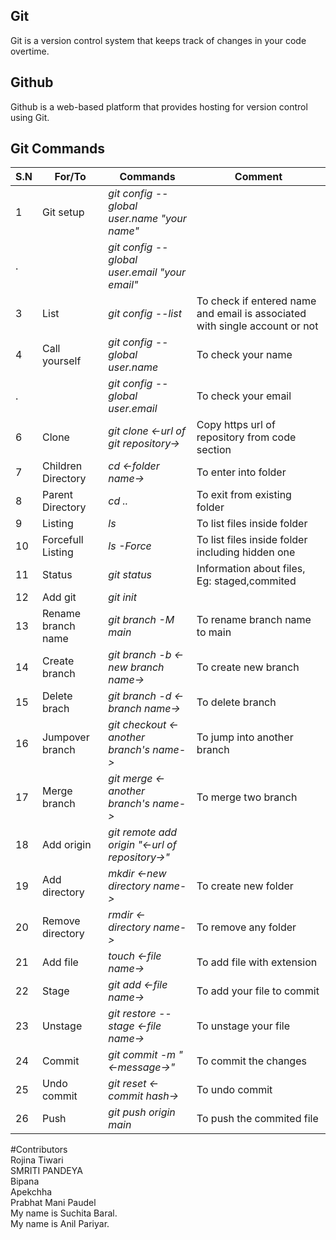 
## Git
Git is a version control system that keeps track of changes in your code overtime.
## Github
Github is a web-based platform that provides hosting for version control using Git.
## Git Commands
|S.N |For/To |Commands|Comment|
|--- |---|--- |---|
|1|Git setup |_git config --global user.name "your name"_||
|.||_git config --global user.email "your email"_||
|3|List |_git config --list_|To check if entered name and email is associated with single account or not|
|4|Call yourself |_git config --global user.name_|To check your name|
|.||_git config --global user.email_|To check your email|
|6|Clone |_git clone <-url of git repository->_|Copy https url of repository from code section|
|7|Children Directory |_cd <-folder name->_|To enter into folder|
|8|Parent Directory |_cd .._|To exit from existing folder|
|9|Listing |_ls_|To list files inside folder|
|10|Forcefull Listing|_ls -Force_|To list files inside folder including hidden one|
|11|Status |_git status_|Information about files, Eg: staged,commited|
|12|Add git |_git init_|
|13|Rename branch name |_git branch -M main_|To rename branch name to main|
|14|Create branch |_git branch -b <-new branch name->_|To create new branch|
|15|Delete brach |_git branch -d <-branch name->_|To delete branch|
|16|Jumpover branch |_git checkout <-another branch's name->_|To jump into another branch|
|17|Merge branch |_git merge <-another branch's name->_|To merge two branch|
|18|Add origin |_git remote add origin "<-url of repository->"_||
|19|Add directory |_mkdir <-new directory name->_|To create new folder|
|20|Remove directory |_rmdir <-directory name->_|To remove any folder|
|21|Add file |_touch <-file name->_|To add file with extension|
|22|Stage |_git add <-file name->_|To add your file to commit|
|23|Unstage |_git restore --stage <-file name->_|To unstage your file|
|24|Commit |_git commit -m "<-message->"_|To commit the changes|
|25|Undo commit |_git reset <-commit hash->_|To undo commit|
|26|Push |_git push origin main_|To push the commited file|


#Contributors <br/>
Rojina Tiwari <br/>
SMRITI PANDEYA <br/>
Bipana <br/>
Apekchha <br/>
Prabhat Mani Paudel <br/>
My name is Suchita Baral. <br/>
My name is Anil Pariyar. <br/>